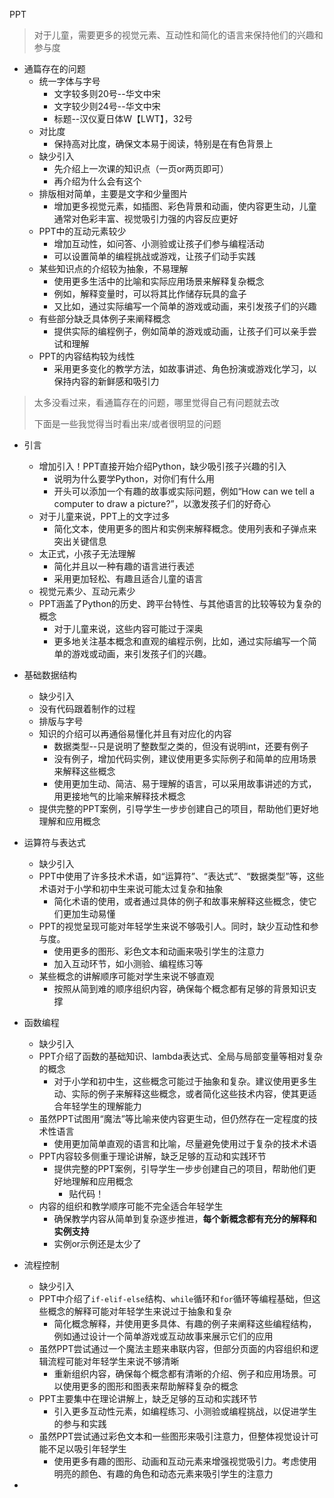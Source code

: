 PPT

> 对于儿童，需要更多的视觉元素、互动性和简化的语言来保持他们的兴趣和参与度

- 通篇存在的问题
  - 统一字体与字号
    - 文字较多则20号--华文中宋
    - 文字较少则24号--华文中宋
    - 标题--汉仪夏日体W【LWT】，32号
  - 对比度
    - 保持高对比度，确保文本易于阅读，特别是在有色背景上
  - 缺少引入
    - 先介绍上一次课的知识点（一页or两页即可）
    - 再介绍为什么会有这个
  - 排版相对简单，主要是文字和少量图片
    - 增加更多视觉元素，如插图、彩色背景和动画，使内容更生动，儿童通常对色彩丰富、视觉吸引力强的内容反应更好
  - PPT中的互动元素较少
    - 增加互动性，如问答、小测验或让孩子们参与编程活动
    - 可以设置简单的编程挑战或游戏，让孩子们动手实践
  - 某些知识点的介绍较为抽象，不易理解
    - 使用更多生活中的比喻和实际应用场景来解释复杂概念
    - 例如，解释变量时，可以将其比作储存玩具的盒子
    - 又比如，通过实际编写一个简单的游戏或动画，来引发孩子们的兴趣
  - 有些部分缺乏具体例子来阐释概念
    - 提供实际的编程例子，例如简单的游戏或动画，让孩子们可以亲手尝试和理解
  - PPT的内容结构较为线性
    - 采用更多变化的教学方法，如故事讲述、角色扮演或游戏化学习，以保持内容的新鲜感和吸引力

> 太多没看过来，看通篇存在的问题，哪里觉得自己有问题就去改
>
> 下面是一些我觉得当时看出来/或者很明显的问题

- 引言
  - 增加引入！PPT直接开始介绍Python，缺少吸引孩子兴趣的引入
    - 说明为什么要学Python，对你们有什么用
    - 开头可以添加一个有趣的故事或实际问题，例如“How can we tell a computer to draw a picture?”，以激发孩子们的好奇心
  - 对于儿童来说，PPT上的文字过多
    - 简化文本，使用更多的图片和实例来解释概念。使用列表和子弹点来突出关键信息
  - 太正式，小孩子无法理解
    - 简化并且以一种有趣的语言进行表述
    - 采用更加轻松、有趣且适合儿童的语言
  - 视觉元素少、互动元素少
  - PPT涵盖了Python的历史、跨平台特性、与其他语言的比较等较为复杂的概念
    - 对于儿童来说，这些内容可能过于深奥
    - 更多地关注基本概念和直观的编程示例，比如，通过实际编写一个简单的游戏或动画，来引发孩子们的兴趣。
- 基础数据结构
  - 缺少引入
  - 没有代码跟着制作的过程
  - 排版与字号
  - 知识的介绍可以再通俗易懂化并且有对应化的内容
    - 数据类型--只是说明了整数型之类的，但没有说明int，还要有例子
    - 没有例子，增加代码实例，建议使用更多实际例子和简单的应用场景来解释这些概念
    - 使用更加生动、简洁、易于理解的语言，可以采用故事讲述的方式，用更接地气的比喻来解释技术概念
  - 提供完整的PPT案例，引导学生一步步创建自己的项目，帮助他们更好地理解和应用概念
- 运算符与表达式
  - 缺少引入
  - PPT中使用了许多技术术语，如“运算符”、“表达式”、“数据类型”等，这些术语对于小学和初中生来说可能太过复杂和抽象
    - 简化术语的使用，或者通过具体的例子和故事来解释这些概念，使它们更加生动易懂
  - PPT的视觉呈现可能对年轻学生来说不够吸引人。同时，缺少互动性和参与度。
    - 使用更多的图形、彩色文本和动画来吸引学生的注意力
    - 加入互动环节，如小测验、编程练习等
  - 某些概念的讲解顺序可能对学生来说不够直观
    - 按照从简到难的顺序组织内容，确保每个概念都有足够的背景知识支撑

- 函数编程
  - 缺少引入
  - PPT介绍了函数的基础知识、lambda表达式、全局与局部变量等相对复杂的概念
    - 对于小学和初中生，这些概念可能过于抽象和复杂。建议使用更多生动、实际的例子来解释这些概念，或者简化这些技术内容，使其更适合年轻学生的理解能力
  - 虽然PPT试图用“魔法”等比喻来使内容更生动，但仍然存在一定程度的技术性语言
    - 使用更加简单直观的语言和比喻，尽量避免使用过于复杂的技术术语
  - PPT内容较多侧重于理论讲解，缺乏足够的互动和实践环节
    - 提供完整的PPT案例，引导学生一步步创建自己的项目，帮助他们更好地理解和应用概念
      - 贴代码！
  - 内容的组织和教学顺序可能不完全适合年轻学生
    - 确保教学内容从简单到复杂逐步推进，**每个新概念都有充分的解释和实例支持**
    - 实例or示例还是太少了
- 流程控制
  - 缺少引入
  - PPT中介绍了`if-elif-else`结构、`while`循环和`for`循环等编程基础，但这些概念的解释可能对年轻学生来说过于抽象和复杂
    - 简化概念解释，并使用更多具体、有趣的例子来阐释这些编程结构，例如通过设计一个简单游戏或互动故事来展示它们的应用
  - 虽然PPT尝试通过一个魔法主题来串联内容，但部分页面的内容组织和逻辑流程可能对年轻学生来说不够清晰
    - 重新组织内容，确保每个概念都有清晰的介绍、例子和应用场景。可以使用更多的图形和图表来帮助解释复杂的概念
  - PPT主要集中在理论讲解上，缺乏足够的互动和实践环节
    - 引入更多互动性元素，如编程练习、小测验或编程挑战，以促进学生的参与和实践
  - 虽然PPT尝试通过彩色文本和一些图形来吸引注意力，但整体视觉设计可能不足以吸引年轻学生
    - 使用更多有趣的图形、动画和互动元素来增强视觉吸引力。考虑使用明亮的颜色、有趣的角色和动态元素来吸引学生的注意力
- 

